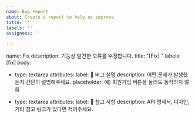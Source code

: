 ```yaml
---
name: Bug report
about: Create a report to help us improve
title: ''
labels: ''
assignees: ''

---
```


name: Fix
description: 기능상 발견한 오류를 수정합니다.
title: "[Fix] "
labels: [fix]
body:
  - type: textarea
    attributes:
      label: 🐛 버그 설명
      description: 어떤 문제가 발생했는지 간단히 설명해주세요.
      placeholder: 예) 회원가입 버튼을 눌러도 동작하지 않음

  - type: textarea
    attributes:
      label: 📝 참고 사항
      description: API 명세서, 디자인, 기타 참고 링크가 있다면 적어주세요.
